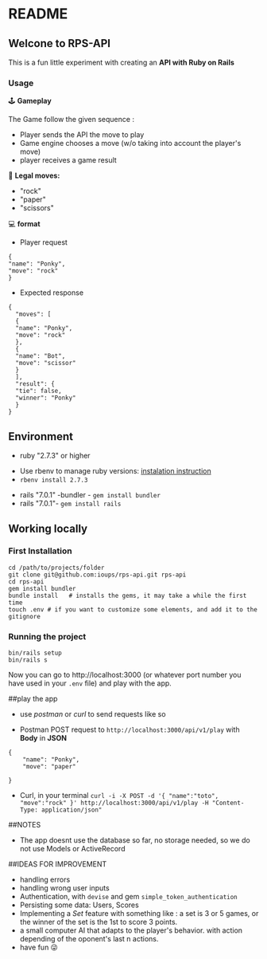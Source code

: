 # README
## Welcone to RPS-API
This is a fun little experiment with creating an **API with Ruby on Rails**

### Usage
🕹 **Gameplay**

The Game follow the given sequence : 
- Player sends the API the move to play
- Game engine chooses a move (w/o taking into account the player's move)
- player receives a game result

🖖 **Legal moves:**
- "rock"
- "paper"
- "scissors"

💻 **format**
- Player request 
```
{
"name": "Ponky",
"move": "rock"
}
```
- Expected response
```
{
  "moves": [
  {
  "name": "Ponky",
  "move": "rock"
  },
  {
  "name": "Bot",
  "move": "scissor"
  }
  ],
  "result": {
  "tie": false,
  "winner": "Ponky"
  }
}
```

## Environment

- ruby "2.7.3" or higher
* Use rbenv to manage ruby versions: [instalation instruction](https://github.com/rbenv/rbenv#homebrew-on-macos)
* `rbenv install 2.7.3`
- rails "7.0.1"
-bundler - `gem install bundler`
- rails "7.0.1"- `gem install rails`

## Working locally

### First Installation

    cd /path/to/projects/folder
    git clone git@github.com:ioups/rps-api.git rps-api
    cd rps-api
    gem install bundler
    bundle install   # installs the gems, it may take a while the first time
    touch .env # if you want to customize some elements, and add it to the gitignore

### Running the project

    bin/rails setup
    bin/rails s

Now you can go to http://localhost:3000 (or whatever port number you have used in your `.env` file) and play with the app.


##play the app

- use *postman* or *curl* to send requests like so
* Postman
POST request to `http://localhost:3000/api/v1/play`
with **Body** in **JSON** 
```
{
    "name": "Ponky",
    "move": "paper"

}
```    
* Curl, in your terminal
`curl -i -X POST -d '{ "name":"toto", "move":"rock" }' http://localhost:3000/api/v1/play -H "Content-Type: application/json" `

##NOTES

- The app doesnt use the database so far, no storage needed, so we do not use Models or ActiveRecord

##IDEAS FOR IMPROVEMENT
- handling errors
- handling wrong user inputs
- Authentication, with `devise` and gem `simple_token_authentication`
- Persisting some data: Users, Scores
- Implementing a *Set* feature with something like : a set is 3 or 5 games, or the winner of the set is the 1st to score 3 points.
- a small computer AI that adapts to the player's behavior. with action depending of the oponent's last n actions.
- have fun 😜
